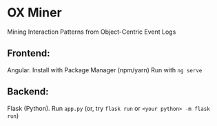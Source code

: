 # OX Miner
Mining Interaction Patterns from Object-Centric Event Logs
## Frontend: 
Angular. Install with Package Manager (npm/yarn) Run with ``ng serve``
## Backend:
Flask (Python). Run ``app.py`` (or, try ``flask run`` or ``<your python> -m flask run``)
